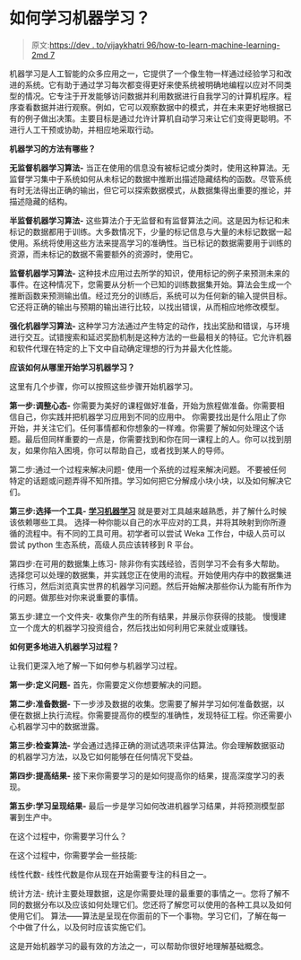 # 如何学习机器学习？

> 原文:[https://dev . to/vijaykhatri 96/how-to-learn-machine-learning-2md 7](https://dev.to/vijaykhatri96/how-to-learn-machine-learning-2md7)

机器学习是人工智能的众多应用之一，它提供了一个像生物一样通过经验学习和改进的系统。它有助于通过学习每次都变得更好来使系统被明确地编程以应对不同类型的情况。它专注于开发能够访问数据并利用数据进行自我学习的计算机程序。程序查看数据并进行观察。例如，它可以观察数据中的模式，并在未来更好地根据已有的例子做出决策。主要目标是通过允许计算机自动学习来让它们变得更聪明。不进行人工干预或协助，并相应地采取行动。

**机器学习的方法有哪些？**

**无监督机器学习算法-** 当正在使用的信息没有被标记或分类时，使用这种算法。无监督学习集中于系统如何从未标记的数据中推断出描述隐藏结构的函数。尽管系统有时无法得出正确的输出，但它可以探索数据模式，从数据集得出重要的推论，并描述隐藏的结构。

**半监督机器学习算法-** 这些算法介于无监督和有监督算法之间。这是因为标记和未标记的数据都用于训练。大多数情况下，少量的标记信息与大量的未标记数据一起使用。系统将使用这些方法来提高学习的准确性。当已标记的数据需要用于训练的资源，而未标记的数据不需要额外的资源时，使用它。

**监督机器学习算法-** 这种技术应用过去所学的知识，使用标记的例子来预测未来的事件。在这种情况下，您需要从分析一个已知的训练数据集开始。算法会生成一个推断函数来预测输出值。经过充分的训练后，系统可以为任何新的输入提供目标。它还将正确的输出与预期的输出进行比较，以找出错误，从而相应地修改模型。

**强化机器学习算法-** 这种学习方法通过产生特定的动作，找出奖励和错误，与环境进行交互。试错搜索和延迟奖励机制是这种方法的一些最相关的特征。它允许机器和软件代理在特定的上下文中自动确定理想的行为并最大化性能。

**应该如何从哪里开始学习机器学习？**

这里有几个步骤，你可以按照这些步骤开始机器学习。

**第一步:调整心态-** 你需要为美好的课程做好准备，开始为旅程做准备。你需要相信自己，你实践并把机器学习应用到不同的应用中。
你需要找出是什么阻止了你开始，并关注它们。任何事情都和你想象的一样难。你需要了解如何处理这个话题。最后但同样重要的一点是，你需要找到和你在同一课程上的人。你可以找到朋友，如果你陷入困境，你可以帮助自己，或者找到某人的导师。

第二步:通过一个过程来解决问题- 使用一个系统的过程来解决问题。
不要被任何特定的话题或问题弄得不知所措。学习如何把它分解成小块小块，以及如何解决它们。

**第三步:选择一个工具-** [**学习机器学习**](https://hackr.io/tutorials/learn-machine-learning-ml) 就是要对工具越来越熟悉，并了解什么时候该依赖哪些工具。
选择一种你能以自己的水平应对的工具，并将其映射到你所遵循的流程中。有不同的工具可用。初学者可以尝试 Weka 工作台，中级人员可以尝试 python 生态系统，高级人员应该转移到 R 平台。

第四步:在可用的数据集上练习- 除非你有实践经验，否则学习不会有多大帮助。
选择您可以处理的数据集，并实践您正在使用的流程。开始使用内存中的数据集进行练习，然后浏览真实世界的机器学习问题。然后开始解决那些你认为能有所作为的问题。做那些对你来说重要的事情。

第五步:建立一个文件夹- 收集你产生的所有结果，并展示你获得的技能。
慢慢建立一个庞大的机器学习投资组合，然后找出如何利用它来就业或赚钱。

**如何更多地进入机器学习过程？**

让我们更深入地了解一下如何参与机器学习过程。

**第一步:定义问题-** 首先，你需要定义你想要解决的问题。

**第二步:准备数据-** 下一步涉及数据的收集。您需要了解并学习如何准备数据，以便在数据上执行流程。你需要提高你的模型的准确性，发现特征工程。你还需要小心机器学习中的数据泄露。

**第三步:检查算法-** 学会通过选择正确的测试选项来评估算法。你会理解数据驱动的机器学习方法，以及它如何能够在任何情况下受益。

**第四步:提高结果-** 接下来你需要学习的是如何提高你的结果，提高深度学习的表现。

**第五步:学习呈现结果-** 最后一步是学习如何改进机器学习结果，并将预测模型部署到生产中。

在这个过程中，你需要学习什么？

在这个过程中，你需要学会一些技能:

线性代数- 线性代数是你从现在开始需要专注的科目之一。

统计方法- 统计主要处理数据，这是你需要处理的最重要的事情之一。您将了解不同的数据分布以及应该如何处理它们。您还将了解您可以使用的各种工具以及如何使用它们。
算法——算法是呈现在你面前的下一个事物。学习它们，了解在每一个中做了什么，以及何时应该实施它们。

这是开始机器学习的最有效的方法之一，可以帮助你很好地理解基础概念。